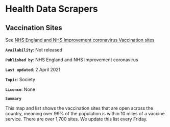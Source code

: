 # Health Data Scrapers

##  Vaccination Sites
See [NHS England and NHS Improvement coronavirus Vaccination sites](https://www.england.nhs.uk/coronavirus/publication/vaccination-sites/)

**`Availability`**: Not released 

**`Published by`**: NHS England and NHS Improvement coronavirus 

**`Last updated`**: 2 April 2021

**`Topic`**: Society 

**`Licence`**: None

**`Summary`**

This map and list shows the vaccination sites that are open across the country, meaning over 99% of the population is within 10 miles of a vaccine service. There are over 1,700 sites. We update this list every Friday.